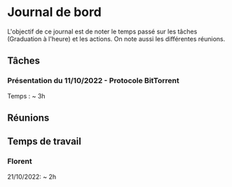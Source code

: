 # Journal de bord
L'objectif de ce journal est de noter le temps passé sur les tâches (Graduation à l'heure) et les actions. On note aussi les différentes réunions.

## Tâches

### Présentation du 11/10/2022 - Protocole BitTorrent
Temps : ~ 3h

## Réunions

## Temps de travail

### Florent
21/10/2022: ~ 2h